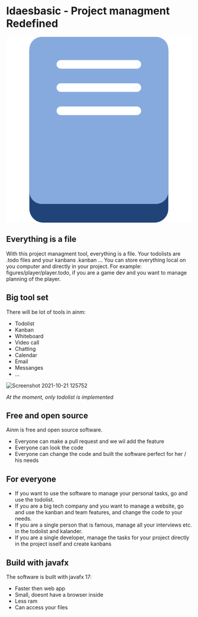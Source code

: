 # Idaesbasic - Project managment Redefined
!["logo"](https://github.com/BenHerbst/ainm/blob/master/icon.png)
## Everything is a file
With this project managment tool, everything is a file. Your todolists are .todo files and your kanbans .kanban ...
You can store everything local on you computer and directly in your project. For example: figures/player/player.todo, if you are a game dev and you want to manage planning of the player.

## Big tool set
There will be lot of tools in ainm:
- Todolist
- Kanban
- Whiteboard
- Video call
- Chatting
- Calendar
- Email
- Messanges
- ...

![Screenshot 2021-10-21 125752](https://user-images.githubusercontent.com/83538916/138264358-0fef23c1-9a94-4c22-abeb-125cec09d351.png)

_At the moment, only todolist is implemented_
## Free and open source
Ainm is free and open source software.
- Everyone can make a pull request and we wil add the feature
- Everyone can look the code
- Everyone can change the code and built the software perfect for her / his needs

## For everyone
- If you want to use the software to manage your personal tasks, go and use the todolist.
- If you are a big tech company and you want to manage a website, go and use the kanban and team features, and change the code to your needs.
- If you are a single person that is famous, manage all your interviews etc. in the todolist and kalander.
- If you are a single developer, manage the tasks for your project directly in the project isself and create kanbans

## Build with javafx

The software is built with javafx 17:
- Faster then web app
- Small, doesnt have a browser inside
- Less ram
- Can access your files
